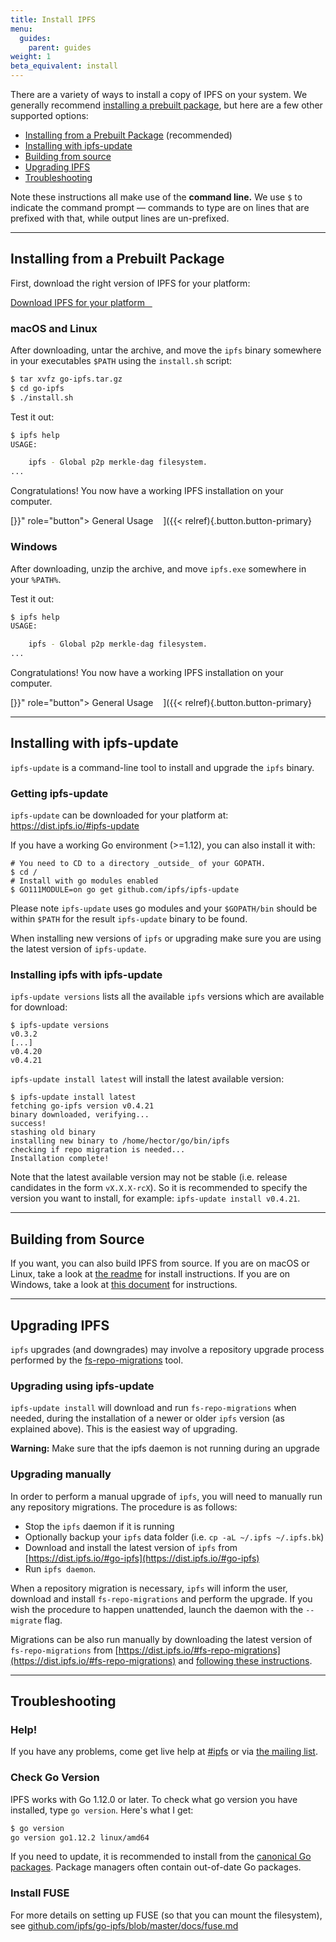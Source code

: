 ```yaml
---
title: Install IPFS
menu:
  guides:
    parent: guides
weight: 1
beta_equivalent: install
---
```


<!--
Based on the existing install docs at https://github.com/ipfs/website/blob/714fa4f3fc469d81b94dc190f1335b9556ad90e1/content/docs/install.md

Note there are pending PRs for that document that will need to be included here:
- https://github.com/ipfs/website/pull/260 / https://github.com/ipfs/website/pull/228
- https://github.com/ipfs/website/pull/258

-->

There are a variety of ways to install a copy of IPFS on your system. We generally recommend [installing a prebuilt package](#installing-from-a-prebuilt-package), but here are a few other supported options:

* [Installing from a Prebuilt Package](#installing-from-a-prebuilt-package) (recommended)
* [Installing with ipfs-update](#installing-with-ipfs-update)
* [Building from source](#building-from-source)
* [Upgrading IPFS](#upgrading-ipfs)
* [Troubleshooting](#troubleshooting)

Note these instructions all make use of the **command line.** We use `$` to indicate the command prompt — commands to type are on lines that are prefixed with that, while output lines are un-prefixed.

---

## Installing from a Prebuilt Package

First, download the right version of IPFS for your platform:

<a class="button button-primary" href="https://dist.ipfs.io/#go-ipfs" role="button">
  Download IPFS for your platform &nbsp;&nbsp;<i class="fa fa-download" aria-hidden="true"></i>
</a>

### macOS and Linux

After downloading, untar the archive, and move the `ipfs` binary somewhere in your executables `$PATH` using the `install.sh` script:

```sh
$ tar xvfz go-ipfs.tar.gz
$ cd go-ipfs
$ ./install.sh
```

Test it out:

```sh
$ ipfs help
USAGE:

    ipfs - Global p2p merkle-dag filesystem.
...
```

Congratulations! You now have a working IPFS installation on your computer.

[}}" role="button"> General Usage &nbsp;&nbsp;<i class="fa fa-arrow-right"></i> ]({{< relref){.button.button-primary}

### Windows

After downloading, unzip the archive, and move `ipfs.exe`  somewhere in your `%PATH%`.

Test it out:

```sh
$ ipfs help
USAGE:

    ipfs - Global p2p merkle-dag filesystem.
...
```

Congratulations! You now have a working IPFS installation on your computer.

[}}" role="button"> General Usage &nbsp;&nbsp;<i class="fa fa-arrow-right"></i> ]({{< relref){.button.button-primary}


---

## Installing with ipfs-update

`ipfs-update` is a command-line tool to install and upgrade the `ipfs` binary.

### Getting ipfs-update

`ipfs-update` can be downloaded for your platform at: https://dist.ipfs.io/#ipfs-update

If you have a working Go environment (>=1.12), you can also install it with:

```
# You need to CD to a directory _outside_ of your GOPATH.
$ cd /
# Install with go modules enabled
$ GO111MODULE=on go get github.com/ipfs/ipfs-update
```

Please note `ipfs-update` uses go modules and your `$GOPATH/bin` should be within `$PATH` for the result `ipfs-update` binary to be found.

When installing new versions of `ipfs` or upgrading make sure you are using the latest version of `ipfs-update`.

### Installing ipfs with ipfs-update

`ipfs-update versions` lists all the available `ipfs` versions which are available for download:

```
$ ipfs-update versions
v0.3.2
[...]
v0.4.20
v0.4.21
```


`ipfs-update install latest` will install the latest available version:

```
$ ipfs-update install latest
fetching go-ipfs version v0.4.21
binary downloaded, verifying...
success!
stashing old binary
installing new binary to /home/hector/go/bin/ipfs
checking if repo migration is needed...
Installation complete!
```

Note that the latest available version may not be stable (i.e. release candidates in the form `vX.X.X-rcX`). So it is recommended to specify the version you want to install, for example: `ipfs-update install v0.4.21`.

---

## Building from Source

If you want, you can also build IPFS from source. If you are on macOS or Linux, take a look at [the readme](https://github.com/ipfs/go-ipfs#build-from-source) for install instructions. If you are on Windows, take a look at [this document](https://github.com/ipfs/go-ipfs/blob/master/docs/windows.md) for instructions.

---

## Upgrading IPFS

`ipfs` upgrades (and downgrades) may involve a repository upgrade process performed by the [fs-repo-migrations](https://dist.ipfs.io/#fs-repo-migrations) tool.

### Upgrading using ipfs-update

`ipfs-update install` will download and run `fs-repo-migrations` when needed, during the installation of a newer or older `ipfs` version (as explained above). This is the easiest way of upgrading.

<div class="message mb">
  <strong>Warning:</strong> Make sure that the ipfs daemon is not running during an upgrade
</div>

### Upgrading manually

In order to perform a manual upgrade of `ipfs`, you will need to manually run any repository migrations. The procedure is as follows:

* Stop the `ipfs` daemon if it is running
* Optionally backup your `ipfs` data folder (i.e. `cp -aL ~/.ipfs ~/.ipfs.bk`)
* Download and install the latest version of `ipfs` from [https://dist.ipfs.io/#go-ipfs](https://dist.ipfs.io/#go-ipfs)
* Run `ipfs daemon`.

When a repository migration is necessary, `ipfs` will inform the user, download and install `fs-repo-migrations` and perform the upgrade. If you wish the procedure to happen unattended, launch the daemon with the `--migrate` flag.

Migrations can be also run manually by downloading the latest version of `fs-repo-migrations` from [https://dist.ipfs.io/#fs-repo-migrations](https://dist.ipfs.io/#fs-repo-migrations) and [following these instructions](https://github.com/ipfs/fs-repo-migrations/blob/master/run.md).

---

## Troubleshooting

### Help!

If you have any problems, come get live help at [#ipfs](/#community) or via [the mailing list](/#community).

### Check Go Version

IPFS works with Go 1.12.0 or later. To check what go version you have installed, type `go version`. Here's what I get:

```sh
$ go version
go version go1.12.2 linux/amd64
```

If you need to update, it is recommended to install from the [canonical Go packages](https://golang.org/doc/install). Package managers often contain out-of-date Go packages.

### Install FUSE

For more details on setting up FUSE (so that you can mount the filesystem), see [github.com/ipfs/go-ipfs/blob/master/docs/fuse.md](https://github.com/ipfs/go-ipfs/blob/master/docs/fuse.md)
